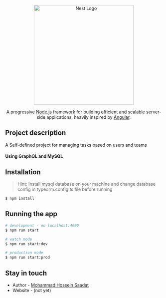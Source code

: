 <p align="center">
  <a href="http://nestjs.com/" target="blank"><img src="https://nestjs.com/img/logo_text.svg" width="320" alt="Nest Logo" /></a>
</p>

[travis-image]: https://api.travis-ci.org/nestjs/nest.svg?branch=master
[travis-url]: https://travis-ci.org/nestjs/nest
[linux-image]: https://img.shields.io/travis/nestjs/nest/master.svg?label=linux
[linux-url]: https://travis-ci.org/nestjs/nest
  
  <p align="center">A progressive <a href="http://nodejs.org" target="blank">Node.js</a> framework for building efficient and scalable server-side applications, heavily inspired by <a href="https://angular.io" target="blank">Angular</a>.</p>

## Project description

A Self-defined project for managing tasks based on users and teams

#### Using GraphQL and MySQL

## Installation

> Hint: Install mysql database on your machine and change database config in typeorm.config.ts file before running 

```bash
$ npm install
```

## Running the app

```bash
# development - on localhost:4000
$ npm run start

# watch mode
$ npm run start:dev

# production mode
$ npm run start:prod
```

## Stay in touch

- Author - [Mohammad Hossein Saadat](https://www.linkedin.com/in/mohammad-hossein-saadat-301627164/)
- Website - (not yet)
